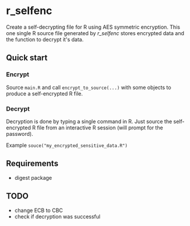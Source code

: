 # r_selfenc

Create a self-decrypting file for R using AES symmetric encryption. This one single R source file generated by _r_selfenc_ stores encrypted data and the function to decrypt it's data.  

## Quick start

### Encrypt

Source `main.R` and call `encrypt_to_source(...)` with some objects to produce a self-encrypted R file.

### Decrypt

Decryption is done by typing a single command in R. Just source the self-encrypted R file from an interactive R session (will prompt for the password).

Example `souce("my_encrypted_sensitive_data.R")`

## Requirements

 * digest package

## TODO

 * change ECB to CBC
 * check if decryption was successful
